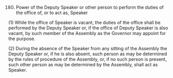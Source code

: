 180. Power of the Deputy Speaker or other person to perform the duties of the office of, or to act as, Speaker

(1) While the office of Speaker is vacant, the duties of the office shall be performed by the Deputy Speaker or, if the office of Deputy Speaker is also vacant, by such member of the Assembly as the Governor may appoint for the purpose.

(2) During the absence of the Speaker from any sitting of the Assembly the Deputy Speaker or, if he is also absent, such person as may be determined by the rules of procedure of the Assembly, or, if no such person is present, such other person as may be determined by the Assembly, shall act as Speaker.

